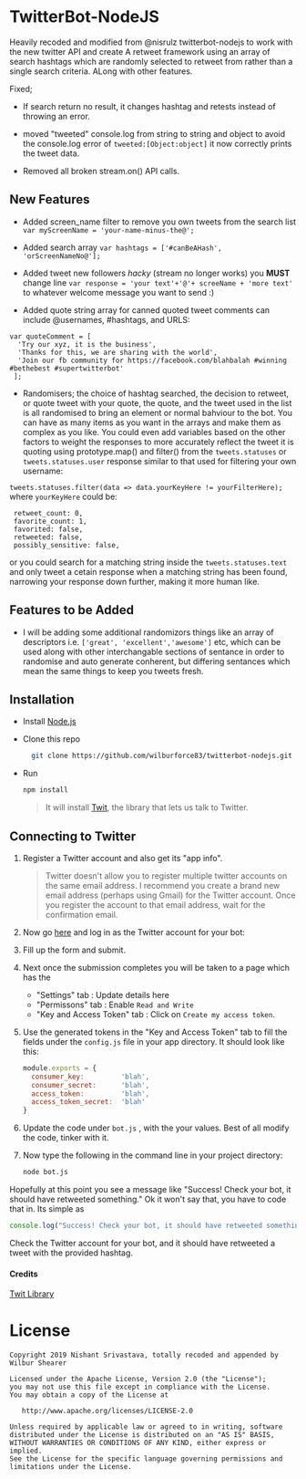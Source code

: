 # **TwitterBot-NodeJS**  

Heavily recoded and modified from @nisrulz twitterbot-nodejs to work with the new twitter API and create A retweet framework using an array of search hashtags which are randomly selected to retweet from rather than a single search criteria. ALong with other features.

Fixed;

- If search return no result, it changes hashtag and retests instead of throwing an error.

- moved "tweeted" console.log from string to string and object to avoid the console.log error of `tweeted:[Object:object]` it now correctly prints the tweet data.

- Removed all broken stream.on() API calls.

## New Features

- Added screen_name filter to remove you own tweets from the search list `var myScreenName = 'your-name-minus-the@';`

- Added search array `var hashtags = ['#canBeAHash', 'orScreenNameNo@'];`

- Added tweet new followers *hacky* (stream no longer works) you **MUST** change line `var response = 'your text'+'@'+ screeName + 'more text'` to whatever welcome message you want to send :)

- Added quote string array for canned quoted tweet comments can include @usernames, #hashtags, and URLS:

```
var quoteComment = [
  'Try our xyz, it is the business',
  'Thanks for this, we are sharing with the world',
  'Join our fb community for https://facebook.com/blahbalah #winning #bethebest #supertwitterbot'
 ];
```

- Randomisers; the choice of hashtag searched, the decision to retweet, or quote tweet with your quote, the quote, and the tweet used in the list is all randomised to bring an element or normal bahviour to the bot. You can have as many items as you want in the arrays and make them as complex as you like. You could even add variables based on the other factors to weight the responses to more accurately reflect the tweet it is quoting using prototype.map() and filter() from the `tweets.statuses` or `tweets.statuses.user` response similar to that used for filtering your own username:

`tweets.statuses.filter(data => data.yourKeyHere != yourFilterHere);`
 where `yourKeyHere` could be:
 
 ```
  retweet_count: 0,
  favorite_count: 1,
  favorited: false,
  retweeted: false,
  possibly_sensitive: false,
 ```
 
 or you could search for a matching string inside the `tweets.statuses.text` and only tweet a cetain response when a matching string has been found, narrowing your response down further, making it more human like.
 
 
 ## Features to be Added
 
 - I will be adding some additional randomizors things like an array of descriptors i.e. `['great', 'excellent','awesome']` etc, which can be used along with other interchangable sections of sentance in order to randomise and auto generate conherent, but differing sentances which mean the same things to keep you tweets fresh.

## Installation

+ Install [Node.js](http://nodejs.org/)
+ Clone this repo
 
	```bash
	  git clone https://github.com/wilburforce83/twitterbot-nodejs.git
	```
+ Run 
	```bash
	npm install
	```

	> It will install [Twit](https://github.com/ttezel/twit), the library that lets us talk to Twitter.

## Connecting to Twitter

1. Register a Twitter account and also get its "app info".
	>Twitter doesn't allow you to register multiple twitter accounts on the same email address. I recommend you create a brand new email address (perhaps using Gmail) for the Twitter account. Once you register the account to that email address, wait for the confirmation email.

1. Now go [here](https://dev.twitter.com/apps/new) and log in as the Twitter account for your bot:
1. Fill up the form and submit.
1. Next once the submission completes you will be taken to a page which has the 
	+ "Settings" tab : Update details here
	+ "Permissons" tab :  Enable `Read and Write` 
	+ "Key and Access Token" tab : Click on `Create my access token`. 
1. Use the generated tokens in the "Key and Access Token" tab to fill the fields under the `config.js` file in your app directory.
	It should look like this:

	```javascript
	module.exports = {
	  consumer_key:         'blah',
	  consumer_secret:      'blah',
	  access_token:         'blah',
	  access_token_secret:  'blah'
	}
	```
1. Update the code under `bot.js` , with the your values. Best of all modify the code, tinker with it.
1. Now type the following in the command line in your project directory:

	```bash
	node bot.js
	```

Hopefully at this point you see a message like "Success! Check your bot, it should have retweeted something." 
Ok it won't say that, you have to code that in. Its simple as 

```javascript
console.log("Success! Check your bot, it should have retweeted something.");
```

Check the Twitter account for your bot, and it should have retweeted a tweet with the provided hashtag.



#### Credits
[Twit Library](https://github.com/ttezel/twit)


License
=======

    Copyright 2019 Nishant Srivastava, totally recoded and appended by Wilbur Shearer

    Licensed under the Apache License, Version 2.0 (the "License");
    you may not use this file except in compliance with the License.
    You may obtain a copy of the License at

       http://www.apache.org/licenses/LICENSE-2.0

    Unless required by applicable law or agreed to in writing, software
    distributed under the License is distributed on an "AS IS" BASIS,
    WITHOUT WARRANTIES OR CONDITIONS OF ANY KIND, either express or implied.
    See the License for the specific language governing permissions and
    limitations under the License.

